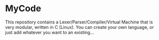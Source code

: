 # MyCode
This repository contains a Lexer/Parser/Compiler/Virtual Machine that is very modular, written in C (Linux). You can create your own language, or just add whatever you want to an existing...
